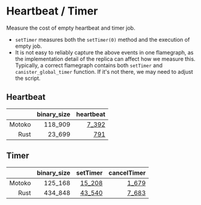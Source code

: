 # Heartbeat / Timer

Measure the cost of empty heartbeat and timer job.

* `setTimer` measures both the `setTimer(0)` method and the execution of empty job.
* It is not easy to reliably capture the above events in one flamegraph, as the implementation detail
of the replica can affect how we measure this. Typically, a correct flamegraph contains both `setTimer` and `canister_global_timer` function. If it's not there, we may need to adjust the script.


## Heartbeat

| |binary_size|heartbeat|
|--:|--:|--:|
|Motoko|118_909|[7_392](Motoko_heartbeat.svg)|
|Rust|23_699|[791](Rust_heartbeat.svg)|

## Timer

| |binary_size|setTimer|cancelTimer|
|--:|--:|--:|--:|
|Motoko|125_168|[15_208](Motoko_setTimer.svg)|[1_679](Motoko_cancelTimer.svg)|
|Rust|434_848|[43_540](Rust_setTimer.svg)|[7_683](Rust_cancelTimer.svg)|
